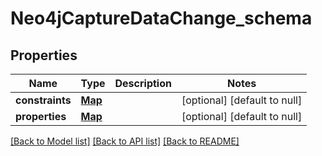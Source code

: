 # Neo4jCaptureDataChange_schema
## Properties

| Name | Type | Description | Notes |
|------------ | ------------- | ------------- | -------------|
| **constraints** | [**Map**](AnyType.md) |  | [optional] [default to null] |
| **properties** | [**Map**](AnyType.md) |  | [optional] [default to null] |

[[Back to Model list]](../README.md#documentation-for-models) [[Back to API list]](../README.md#documentation-for-api-endpoints) [[Back to README]](../README.md)

